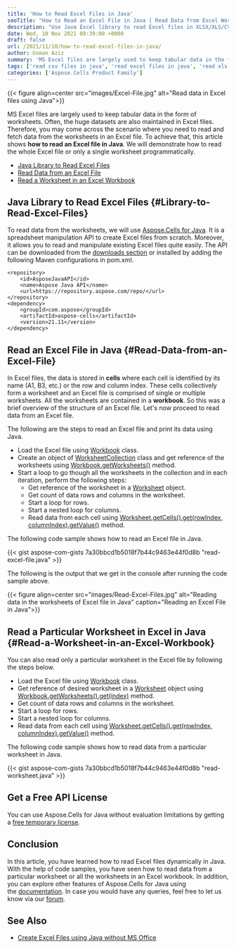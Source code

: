 ```yaml
---
title: 'How to Read Excel Files in Java'
seoTitle: "How to Read an Excel File in Java | Read Data from Excel Worksheets"
description: "Use Java Excel library to read Excel files in XLSX/XLS/CVS and other formats using Java. Read data from a single or all worksheets in an Excel file."
date: Wed, 10 Nov 2021 09:39:00 +0000
draft: false
url: /2021/11/10/how-to-read-excel-files-in-java/
author: Usman Aziz
summary: 'MS Excel files are largely used to keep tabular data in the form of worksheets. Often, the huge datasets are also maintained in Excel files. Therefore, you may come across the scenario where you need to read and fetch data from the worksheets in an Excel file. To achieve that, this article shows **how to read an Excel file in Java**. We will demonstrate how to read the whole Excel file or only a single worksheet programmatically.'
tags: ['read csv files in java', 'read excel files in java', 'read xls files in java', 'read xlsx files in java']
categories: ['Aspose.Cells Product Family']
---
```




{{< figure align=center src="images/Excel-File.jpg" alt="Read data in Excel files using Java">}}


MS Excel files are largely used to keep tabular data in the form of worksheets. Often, the huge datasets are also maintained in Excel files. Therefore, you may come across the scenario where you need to read and fetch data from the worksheets in an Excel file. To achieve that, this article shows **how to read an Excel file in Java**. We will demonstrate how to read the whole Excel file or only a single worksheet programmatically.

*   [Java Library to Read Excel Files][1]
*   [Read Data from an Excel File][2]
*   [Read a Worksheet in an Excel Workbook][3]

## Java Library to Read Excel Files {#Library-to-Read-Excel-Files}

To read data from the worksheets, we will use [Aspose.Cells for Java][4]. It is a spreadsheet manipulation API to create Excel files from scratch. Moreover, it allows you to read and manipulate existing Excel files quite easily. The API can be downloaded from the [downloads section][5] or installed by adding the following Maven configurations in pom.xml.

```
<repository>
    <id>AsposeJavaAPI</id>
    <name>Aspose Java API</name>
    <url>https://repository.aspose.com/repo/</url>
</repository>
<dependency>
    <groupId>com.aspose</groupId>
    <artifactId>aspose-cells</artifactId>
    <version>21.11</version>
</dependency>
```

## Read an Excel File in Java {#Read-Data-from-an-Excel-File}

In Excel files, the data is stored in **cells** where each cell is identified by its name (A1, B3, etc.) or the row and column index. These cells collectively form a worksheet and an Excel file is comprised of single or multiple worksheets. All the worksheets are contained in a **workbook**. So this was a brief overview of the structure of an Excel file. Let's now proceed to read data from an Excel file.

The following are the steps to read an Excel file and print its data using Java.

*   Load the Excel file using [Workbook][6] class.
*   Create an object of [WorksheetCollection][7] class and get reference of the worksheets using [Workbook.getWorksheets()][8] method.
*   Start a loop to go though all the worksheets in the collection and in each iteration, perform the following steps:
    *   Get reference of the worksheet in a [Worksheet][9] object.
    *   Get count of data rows and columns in the worksheet.
    *   Start a loop for rows.
    *   Start a nested loop for columns.
    *   Read data from each cell using [Worksheet.getCells().get(rowIndex, columnIndex).getValue()][10] method.

The following code sample shows how to read an Excel file in Java.

{{< gist aspose-com-gists 7a30bbcd1b5018f7b44c9463e44f0d8b "read-excel-file.java" >}}

The following is the output that we get in the console after running the code sample above.



{{< figure align=center src="images/Read-Excel-Files.jpg" alt="Reading data in the worksheets of Excel file in Java" caption="Reading an Excel File in Java">}}


## Read a Particular Worksheet in Excel in Java {#Read-a-Worksheet-in-an-Excel-Workbook}

You can also read only a particular worksheet in the Excel file by following the steps below.

*   Load the Excel file using [Workbook][11] class.
*   Get reference of desired worksheet in a [Worksheet][12] object using [Workbook.getWorksheets().get(index)][13] method.
*   Get count of data rows and columns in the worksheet.
*   Start a loop for rows.
*   Start a nested loop for columns.
*   Read data from each cell using [Worksheet.getCells().get(rowIndex, columnIndex).getValue()][14] method.

The following code sample shows how to read data from a particular worksheet in Java.

{{< gist aspose-com-gists 7a30bbcd1b5018f7b44c9463e44f0d8b "read-worksheet.java" >}}

## Get a Free API License

You can use Aspose.Cells for Java without evaluation limitations by getting a [free temporary license][15].

## Conclusion

In this article, you have learned how to read Excel files dynamically in Java. With the help of code samples, you have seen how to read data from a particular worksheet or all the worksheets in an Excel workbook. In addition, you can explore other features of Aspose.Cells for Java using the [documentation][16]. In case you would have any queries, feel free to let us know via our [forum][17].

## See Also

*   [Create Excel Files using Java without MS Office][18]




[1]: #Library-to-Read-Excel-Files
[2]: #Read-Data-from-an-Excel-File
[3]: #Read-a-Worksheet-in-an-Excel-Workbook
[4]: https://products.aspose.com/cells/java/
[5]: https://downloads.aspose.com/cells/java/
[6]: https://apireference.aspose.com/cells/java/com.aspose.cells/Workbook
[7]: https://apireference.aspose.com/cells/java/com.aspose.cells/WorksheetCollection
[8]: https://apireference.aspose.com/cells/java/com.aspose.cells/workbook#Worksheets
[9]: https://apireference.aspose.com/cells/java/com.aspose.cells/Worksheet
[10]: https://apireference.aspose.com/cells/java/com.aspose.cells/cell#Value
[11]: https://apireference.aspose.com/cells/java/com.aspose.cells/Workbook
[12]: https://apireference.aspose.com/cells/java/com.aspose.cells/Worksheet
[13]: https://apireference.aspose.com/cells/java/com.aspose.cells/worksheetcollection#Item%20(int)
[14]: https://apireference.aspose.com/cells/java/com.aspose.cells/cell#Value
[15]: https://purchase.aspose.com/temporary-license
[16]: https://docs.aspose.com/cells/java/
[17]: https://forum.aspose.com/
[18]: https://blog.aspose.com/2020/10/13/create-excel-xlsx-xls-using-java-without-ms-office/




